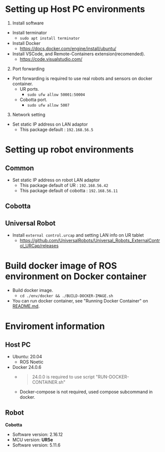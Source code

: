 
# Setting up Host PC environments

1. Install software
- Install terminator
  - ```sudo apt install terminator```
- Install Docker
  - https://docs.docker.com/engine/install/ubuntu/
- Install VSCode, and Remote-Containers extension(recomended).
  - https://code.visualstudio.com/

2. Port forwarding
- Port forwarding is required to use real robots and sensors on docker container.
  - UR ports.
    - ```sudo ufw allow 50001:50004```
  - Cobotta port.
    - ```sudo ufw allow 5007```

3. Network setting
- Set static IP address on LAN adaptor
  - This package default : ```192.168.56.5```

# Setting up robot environments
## Common
- Set static IP address on robot LAN adaptor
  - This package default of UR :  ```192.168.56.42```
  - This package default of cobotta : ```192.168.56.11```

## Cobotta

## Universal Robot
- Install ```external control.urcap``` and setting LAN info on UR tablet
  - https://github.com/UniversalRobots/Universal_Robots_ExternalControl_URCap/releases

# Build docker image of ROS environment on Docker container
- Build docker image.
  - ```cd ./env/docker && ./BUILD-DOCKER-IMAGE.sh```
- You can run docker container, see "Running Docker Container" on [README.md](../README.md).



# Enviroment information
## Host PC
- Ubuntu: 20.04
  - ROS Noetic
- Docker 24.0.6
  - > 24.0.0 is required to use script "RUN-DOCKER-CONTAINER.sh"
  - Docker-compose is not required, used compose subcommand in docker.

## Robot
**Cobotta**
  - Software version: 2.16.12
  - MCU version: 
**UR5e**
  - Software version: 5.11.6
